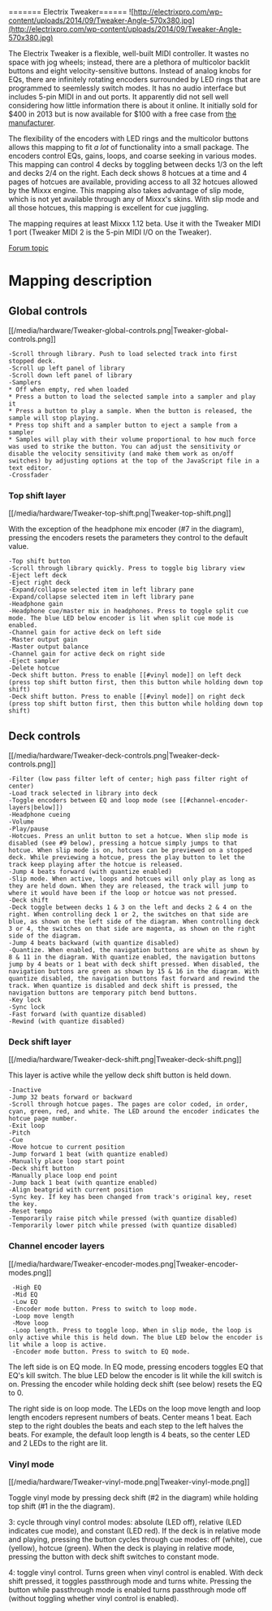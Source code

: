 \======= Electrix Tweaker======
![http://electrixpro.com/wp-content/uploads/2014/09/Tweaker-Angle-570x380.jpg](http://electrixpro.com/wp-content/uploads/2014/09/Tweaker-Angle-570x380.jpg)

The Electrix Tweaker is a flexible, well-built MIDI controller. It
wastes no space with jog wheels; instead, there are a plethora of
multicolor backlit buttons and eight velocity-sensitive buttons. Instead
of analog knobs for EQs, there are infinitely rotating encoders
surrounded by LED rings that are programmed to seemlessly switch modes.
It has no audio interface but includes 5-pin MIDI in and out ports. It
apparently did not sell well considering how little information there is
about it online. It initially sold for $400 in 2013 but is now available
for $100 with a free case from [the
manufacturer](http://electrixpro.com/).

The flexibility of the encoders with LED rings and the multicolor
buttons allows this mapping to fit *a lot* of functionality into a small
package. The encoders control EQs, gains, loops, and coarse seeking in
various modes. This mapping can control 4 decks by toggling between
decks 1/3 on the left and decks 2/4 on the right. Each deck shows 8
hotcues at a time and 4 pages of hotcues are available, providing access
to all 32 hotcues allowed by the Mixxx engine. This mapping also takes
advantage of slip mode, which is not yet available through any of
Mixxx's skins. With slip mode and all those hotcues, this mapping is
excellent for cue juggling.

The mapping requires at least Mixxx 1.12 beta. Use it with the Tweaker
MIDI 1 port (Tweaker MIDI 2 is the 5-pin MIDI I/O on the Tweaker).

[Forum topic](http://mixxx.org/forums/viewtopic.php?f=7&t=7189)

# Mapping description

## Global controls

[[/media/hardware/Tweaker-global-controls.png|Tweaker-global-controls.png]]

    -Scroll through library. Push to load selected track into first stopped deck.
    -Scroll up left panel of library
    -Scroll down left panel of library
    -Samplers
    * Off when empty, red when loaded
    * Press a button to load the selected sample into a sampler and play it
    * Press a button to play a sample. When the button is released, the sample will stop playing.
    * Press top shift and a sampler button to eject a sample from a sampler
    * Samples will play with their volume proportional to how much force was used to strike the button. You can adjust the sensitivity or disable the velocity sensitivity (and make them work as on/off switches) by adjusting options at the top of the JavaScript file in a text editor.
    -Crossfader

### Top shift layer

[[/media/hardware/Tweaker-top-shift.png|Tweaker-top-shift.png]]

With the exception of the headphone mix encoder (\#7 in the diagram),
pressing the encoders resets the parameters they control to the default
value.

    -Top shift button
    -Scroll through library quickly. Press to toggle big library view
    -Eject left deck
    -Eject right deck
    -Expand/collapse selected item in left library pane
    -Expand/collapse selected item in left library pane
    -Headphone gain
    -Headphone cue/master mix in headphones. Press to toggle split cue mode. The blue LED below encoder is lit when split cue mode is enabled.
    -Channel gain for active deck on left side
    -Master output gain
    -Master output balance
    -Channel gain for active deck on right side
    -Eject sampler
    -Delete hotcue
    -Deck shift button. Press to enable [[#vinyl mode]] on left deck (press top shift button first, then this button while holding down top shift)
    -Deck shift button. Press to enable [[#vinyl mode]] on right deck (press top shift button first, then this button while holding down top shift)

## Deck controls

[[/media/hardware/Tweaker-deck-controls.png|Tweaker-deck-controls.png]]

    -Filter (low pass filter left of center; high pass filter right of center)
    -Load track selected in library into deck
    -Toggle encoders between EQ and loop mode (see [[#channel-encoder-layers|below]])
    -Headphone cueing
    -Volume
    -Play/pause
    -Hotcues. Press an unlit button to set a hotcue. When slip mode is disabled (see #9 below), pressing a hotcue simply jumps to that hotcue. When slip mode is on, hotcues can be previewed on a stopped deck. While previewing a hotcue, press the play button to let the track keep playing after the hotcue is released.
    -Jump 4 beats forward (with quantize enabled)
    -Slip mode. When active, loops and hotcues will only play as long as they are held down. When they are released, the track will jump to where it would have been if the loop or hotcue was not pressed. 
    -Deck shift
    -Deck toggle between decks 1 & 3 on the left and decks 2 & 4 on the right. When controlling deck 1 or 2, the switches on that side are blue, as shown on the left side of the diagram. When controlling deck 3 or 4, the switches on that side are magenta, as shown on the right side of the diagram.
    -Jump 4 beats backward (with quantize disabled)
    -Quantize. When enabled, the navigation buttons are white as shown by 8 & 11 in the diagram. With quantize enabled, the navigation buttons jump by 4 beats or 1 beat with deck shift pressed. When disabled, the navigation buttons are green as shown by 15 & 16 in the diagram. With quantize disabled, the navigation buttons fast forward and rewind the track. When quantize is disabled and deck shift is pressed, the navigation buttons are temporary pitch bend buttons.
    -Key lock
    -Sync lock
    -Fast forward (with quantize disabled)
    -Rewind (with quantize disabled)

### Deck shift layer

[[/media/hardware/Tweaker-deck-shift.png|Tweaker-deck-shift.png]]

This layer is active while the yellow deck shift button is held down.

    -Inactive
    -Jump 32 beats forward or backward
    -Scroll through hotcue pages. The pages are color coded, in order, cyan, green, red, and white. The LED around the encoder indicates the hotcue page number.
    -Exit loop
    -Pitch
    -Cue
    -Move hotcue to current position
    -Jump forward 1 beat (with quantize enabled)
    -Manually place loop start point
    -Deck shift button
    -Manually place loop end point
    -Jump back 1 beat (with quantize enabled)
    -Align beatgrid with current position
    -Sync key. If key has been changed from track's original key, reset the key.
    -Reset tempo
    -Temporarily raise pitch while pressed (with quantize disabled)
    -Temporarily lower pitch while pressed (with quantize disabled)

### Channel encoder layers

[[/media/hardware/Tweaker-encoder-modes.png|Tweaker-encoder-modes.png]]

``` 
 -High EQ
 -Mid EQ
 -Low EQ
 -Encoder mode button. Press to switch to loop mode.
 -Loop move length
 -Move loop
 -Loop length. Press to toggle loop. When in slip mode, the loop is only active while this is held down. The blue LED below the encoder is lit while a loop is active.
 -Encoder mode button. Press to switch to EQ mode.
```

The left side is on EQ mode. In EQ mode, pressing encoders toggles EQ
that EQ's kill switch. The blue LED below the encoder is lit while the
kill switch is on. Pressing the encoder while holding deck shift (see
below) resets the EQ to 0.

The right side is on loop mode. The LEDs on the loop move length and
loop length encoders represent numbers of beats. Center means 1 beat.
Each step to the right doubles the beats and each step to the left
halves the beats. For example, the default loop length is 4 beats, so
the center LED and 2 LEDs to the right are lit.

### Vinyl mode

[[/media/hardware/Tweaker-vinyl-mode.png|Tweaker-vinyl-mode.png]]

Toggle vinyl mode by pressing deck shift (\#2 in the diagram) while
holding top shift (\#1 in the the diagram).

3: cycle through vinyl control modes: absolute (LED off), relative (LED
indicates cue mode), and constant (LED red). If the deck is in relative
mode and playing, pressing the button cycles through cue modes: off
(white), cue (yellow), hotcue (green). When the deck is playing in
relative mode, pressing the button with deck shift switches to constant
mode.

4: toggle vinyl control. Turns green when vinyl control is enabled. With
deck shift pressed, it toggles passthrough mode and turns white.
Pressing the button while passthrough mode is enabled turns passthrough
mode off (without toggling whether vinyl control is enabled).
